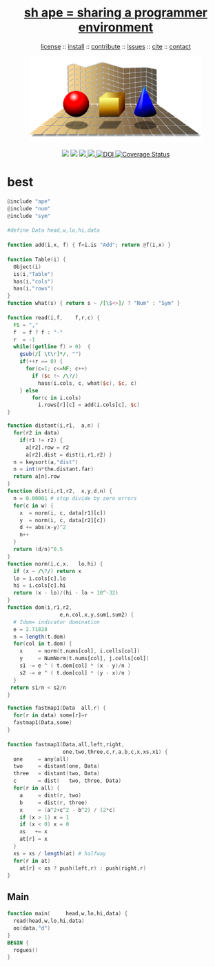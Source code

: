 <a name=top>
<h1 align=center><a href="/README.md#top">sh ape = <u>sh</u>aring <u>a</u>  <u>p</u>rogrammer <u>e</u>nvironment</a></h1>
<p align=center> <a
href="https://github.com/aiez/eg/blob/master/LICENSE">license</a> :: <a
href="https://github.com/aiez/eg/blob/master/INSTALL.md#top">install</a> :: <a
href="https://github.com/aiez/eg/blob/master/CODE_OF_CONDUCT.md#top">contribute</a> :: <a
href="https://github.com/aiez/eg/issues">issues</a> :: <a
href="https://github.com/aiez/eg/blob/master/CITATION.md#top">cite</a> :: <a
href="https://github.com/aiez/eg/blob/master/CONTACT.md#top">contact</a> </p><p align=center>
<img width=400 src="https://github.com/timm/misc/blob/master/odd/etc/img/solids.png"></p><p 
align=center><img
src="https://img.shields.io/badge/language-lua-orange"> <img
src="https://img.shields.io/badge/purpose-ai,se-blueviolet"> <img
src="https://img.shields.io/badge/platform-mac,*nux-informational"><a
     href="https://travis-ci.org/github/sehero/lua"> <img
src="https://travis-ci.org/aiez/eg.svg?branch=master"></a><a
     href="https://zenodo.org/badge/latestdoi/263210595"> <img
src="https://zenodo.org/badge/263210595.svg" alt="DOI"></a><a
     href='https://coveralls.io/github/aiez/lua?branch=master'> <img i
src='https://coveralls.io/repos/github/aiez/eg/badge.svg?branch=master' 
alt='Coverage Status' /></a></p>

# best

```awk
@include "ape"
@include "num"
@include "sym"

#define Data head,w,lo,hi,data

function add(i,x, f) { f=i.is "Add"; return @f(i,x) }

function Table(i) {
  Object(i)
  is(i,"Table")
  has(i,"cols")
  has(i,"rows")
}
function what(s) { return s ~ /[\$<>]/ ? "Num" : "Sym" }

function read(i,f,    f,r,c) {
  FS = ","
  f  = f ? f : "-"
  r  = -1
  while((getline f) > 0)  { 
    gsub(/[ \t\r]*/, "")
    if(++r == 0) {
      for(c=1; c<=NF; c++) 
        if ($c !~ /\?/)
          hass(i.cols, c, what($c), $c, c) 
    } else
        for(c in i.cols)
          i.rows[r][c] = add(i.cols[c], $c)
}
```

```awk
function distant(i,r1,  a,n) {
  for(r2 in data) 
    if(r1 != r2) {
      a[r2].row = r2
      a[r2].dist = dist(i,r1,r2) }
  n = keysort(a,"dist")
  n = int(n*the.distant.far)  
  return a[n].row
}
function dist(i,r1,r2,  x,y,d,n) {
  n = 0.00001 # stop divide by zero errors
  for(c in w) {
    x  = norm(i, c, data[r1][c])
    y  = norm(i, c, data[r2][c])
    d += abs(x-y)^2
    n++
  }
  return (d/n)^0.5
}
function norm(i,c,x,   lo,hi) {
  if (x ~ /\?/) return x
  lo = i.cols[c].lo
  hi = i.cols[c].hi
  return (x - lo)/(hi - lo + 10^-32)
}
function dom(i,r1,r2,   
                 e,n,col,x,y,sum1,sum2) {
  # Idom= indicator domination
  e = 2.71828
  n = length(t.dom)
  for(col in t.dom) {
    x     = norm(t.nums[col], i.cells[col])
    y     = NumNorm(t.nums[col], j.cells[col])
    s1 -= e ^ ( t.dom[col] * (x - y)/n )
    s2 -= e ^ ( t.dom[col] * (y - x)/n )
  }
 return s1/n < s2/n
}

```

```awk
function fastmap1(Data  all,r) {
  for(r in data) some[r]=r
  fastmap1(Data,some)
}
 
function fastmap1(Data,all,left,right,
                  one,two,three,c,r,a,b,c,x,xs,x1) {
  one     = any(all)
  two     = distant(one, Data)
  three   = distant(two, Data)
  c       = dist(   two, three, Data)
  for(r in all) {
    a     = dist(r, two)
    b     = dist(r, three)
    x     = (a^2+c^2 - b^2) / (2*c) 
    if (x > 1) x = 1
    if (x < 0) x = 0
    xs   += x
    at[r] = x
  }
  xs = xs / length(at) # halfway
  for(r in at) 
    at[r] < xs ? push(left,r) : push(right,r)
}
```
## Main

```awk
function main(     head,w,lo,hi,data) {
  read(head,w,lo,hi,data)
  oo(data,"d")
}
BEGIN { 
  rogues() 
}
```
